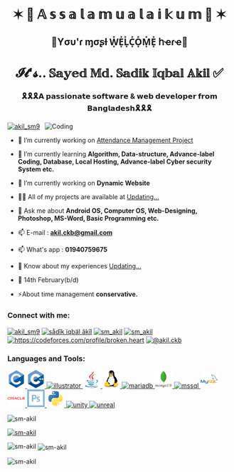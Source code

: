 <h1 align="center">✶ 🎀  𝔸 𝕤 𝕤 𝕒 𝕝 𝕒 𝕞 𝕦 𝕒 𝕝 𝕒 𝕚 𝕜 𝕦 𝕞  🎀 ✶</h1>
<h2 align="center">🌷Yσυ'ɾ ɱσʂƚ  W͓̽E͓̽L͓̽C͓̽O͓̽M͓̽E͓̽  հҽɾҽ🌷</h2>
<h1 align="center">𝓘𝓽'𝓼.. 𝕊𝕒𝕪𝕖𝕕 𝕄𝕕. 𝕊𝕒𝕕𝕚𝕜 𝕀𝕢𝕓𝕒𝕝 𝔸𝕜𝕚𝕝 ✅</h1>
<h3 align="center">🎗🎗🎗𝗔 𝗽𝗮𝘀𝘀𝗶𝗼𝗻𝗮𝘁𝗲 𝘀𝗼𝗳𝘁𝘄𝗮𝗿𝗲 & 𝘄𝗲𝗯 𝗱𝗲𝘃𝗲𝗹𝗼𝗽𝗲𝗿 𝗳𝗿𝗼𝗺 𝗕𝗮𝗻𝗴𝗹𝗮𝗱𝗲𝘀𝗵🎗🎗🎗</h3>

<img align="right" alt ="Coding" width="420" src="https://media4.giphy.com/media/ZVik7pBtu9dNS/giphy.gif?cid=ecf05e47k22gtepkozudyrxsg4eboclz4lkjwj8k8tj2g822&rid=giphy.gif&ct=g">



<p align="left"> <a href="https://twitter.com/akil_sm9" target="blank"><img src="https://img.shields.io/twitter/follow/akil_sm9?logo=twitter&style=for-the-badge" alt="akil_sm9" /></a> </p>

- 🔭 I’m currently working on [Attendance Management Project](https://github.com/sm-akil/AttendanceManagementSystem)

- 🌱 I’m currently learning **Algorithm, Data-structure, Advance-label Coding, Database, Local Hosting, Advance-label Cyber security System etc.**

- 👯 I’m currently working on **Dynamic Website**

- 👨‍💻 All of my projects are available at [Updating...](Updating...)

- 💬 Ask me about **Android OS, Computer OS, Web-Designing, Photoshop, MS-Word, Basic Programming etc.**

- 📫 E-mail : **akil.ckb@gmail.com**

- 📫 What's app : **01940759675**

- 📄 Know about my experiences [Updating...](Updating...)

- 🍧 14th February(b/d)

- ⚡About time management **conservative.**

<h3 align="left">Connect with me:</h3>
<p align="left">
<a href="https://twitter.com/akil_sm9" target="blank"><img align="center" src="https://raw.githubusercontent.com/rahuldkjain/github-profile-readme-generator/master/src/images/icons/Social/twitter.svg" alt="akil_sm9" height="30" width="40" /></a>
<a href="https://fb.com/sådîk ïqbäl ãkîl" target="blank"><img align="center" src="https://raw.githubusercontent.com/rahuldkjain/github-profile-readme-generator/master/src/images/icons/Social/facebook.svg" alt="sådîk ïqbäl ãkîl" height="30" width="40" /></a>
<a href="https://instagram.com/sm_akil" target="blank"><img align="center" src="https://raw.githubusercontent.com/rahuldkjain/github-profile-readme-generator/master/src/images/icons/Social/instagram.svg" alt="sm_akil" height="30" width="40" /></a>
<a href="https://www.hackerrank.com/sm_akil" target="blank"><img align="center" src="https://raw.githubusercontent.com/rahuldkjain/github-profile-readme-generator/master/src/images/icons/Social/hackerrank.svg" alt="sm_akil" height="30" width="40" /></a>
<a href="https://codeforces.com/profile/https://codeforces.com/profile/broken.heart" target="blank"><img align="center" src="https://raw.githubusercontent.com/rahuldkjain/github-profile-readme-generator/master/src/images/icons/Social/codeforces.svg" alt="https://codeforces.com/profile/broken.heart" height="30" width="40" /></a>
<a href="https://www.hackerearth.com/@akil.ckb" target="blank"><img align="center" src="https://raw.githubusercontent.com/rahuldkjain/github-profile-readme-generator/master/src/images/icons/Social/hackerearth.svg" alt="@akil.ckb" height="30" width="40" /></a>
</p>

<h3 align="left">Languages and Tools:</h3>
<p align="left"> <a href="https://www.cprogramming.com/" target="_blank" rel="noreferrer"> <img src="https://raw.githubusercontent.com/devicons/devicon/master/icons/c/c-original.svg" alt="c" width="40" height="40"/> </a> <a href="https://www.w3schools.com/cpp/" target="_blank" rel="noreferrer"> <img src="https://raw.githubusercontent.com/devicons/devicon/master/icons/cplusplus/cplusplus-original.svg" alt="cplusplus" width="40" height="40"/> </a> <a href="https://www.adobe.com/in/products/illustrator.html" target="_blank" rel="noreferrer"> <img src="https://www.vectorlogo.zone/logos/adobe_illustrator/adobe_illustrator-icon.svg" alt="illustrator" width="40" height="40"/> </a> <a href="https://www.java.com" target="_blank" rel="noreferrer"> <img src="https://raw.githubusercontent.com/devicons/devicon/master/icons/java/java-original.svg" alt="java" width="40" height="40"/> </a> <a href="https://www.linux.org/" target="_blank" rel="noreferrer"> <img src="https://raw.githubusercontent.com/devicons/devicon/master/icons/linux/linux-original.svg" alt="linux" width="40" height="40"/> </a> <a href="https://mariadb.org/" target="_blank" rel="noreferrer"> <img src="https://www.vectorlogo.zone/logos/mariadb/mariadb-icon.svg" alt="mariadb" width="40" height="40"/> </a> <a href="https://www.mongodb.com/" target="_blank" rel="noreferrer"> <img src="https://raw.githubusercontent.com/devicons/devicon/master/icons/mongodb/mongodb-original-wordmark.svg" alt="mongodb" width="40" height="40"/> </a> <a href="https://www.microsoft.com/en-us/sql-server" target="_blank" rel="noreferrer"> <img src="https://www.svgrepo.com/show/303229/microsoft-sql-server-logo.svg" alt="mssql" width="40" height="40"/> </a> <a href="https://www.mysql.com/" target="_blank" rel="noreferrer"> <img src="https://raw.githubusercontent.com/devicons/devicon/master/icons/mysql/mysql-original-wordmark.svg" alt="mysql" width="40" height="40"/> </a> <a href="https://www.oracle.com/" target="_blank" rel="noreferrer"> <img src="https://raw.githubusercontent.com/devicons/devicon/master/icons/oracle/oracle-original.svg" alt="oracle" width="40" height="40"/> </a> <a href="https://www.photoshop.com/en" target="_blank" rel="noreferrer"> <img src="https://raw.githubusercontent.com/devicons/devicon/master/icons/photoshop/photoshop-line.svg" alt="photoshop" width="40" height="40"/> </a> <a href="https://www.python.org" target="_blank" rel="noreferrer"> <img src="https://raw.githubusercontent.com/devicons/devicon/master/icons/python/python-original.svg" alt="python" width="40" height="40"/> </a> <a href="https://unity.com/" target="_blank" rel="noreferrer"> <img src="https://www.vectorlogo.zone/logos/unity3d/unity3d-icon.svg" alt="unity" width="40" height="40"/> </a> <a href="https://unrealengine.com/" target="_blank" rel="noreferrer"> <img src="https://raw.githubusercontent.com/kenangundogan/fontisto/036b7eca71aab1bef8e6a0518f7329f13ed62f6b/icons/svg/brand/unreal-engine.svg" alt="unreal" width="40" height="40"/> </a> </p>

<p align="left"> <img src="https://komarev.com/ghpvc/?username=sm-akil&label=Profile%20views&color=0e75b6&style=flat" alt="sm-akil" /> </p>

<p align="left"> <a href="https://github.com/ryo-ma/github-profile-trophy"><img src="https://github-profile-trophy.vercel.app/?username=sm-akil" alt="sm-akil" /></a> </p>

<p><img align="left" src="https://github-readme-stats.vercel.app/api/top-langs?username=sm-akil&show_icons=true&locale=en&layout=compact" alt="sm-akil" /></p>

<p>&nbsp;<img align="center" src="https://github-readme-stats.vercel.app/api?username=sm-akil&show_icons=true&locale=en" alt="sm-akil" /></p>

<p><img align="center" src="https://github-readme-streak-stats.herokuapp.com/?user=sm-akil&" alt="sm-akil" /></p>

